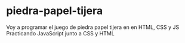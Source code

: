 # piedra-papel-tijera
Voy a programar el juego de piedra papel tijera en en HTML, CSS y JS
Practicando JavaScript junto a CSS y HTML
